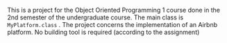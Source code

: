 This is a project for the Object Oriented Programming 1 course done in the 2nd semester of the undergraduate course. 
The main class is `MyPlatform.class` . 
The project concerns the implementation of an Airbnb platform.
No building tool is required (according to the assignment)
